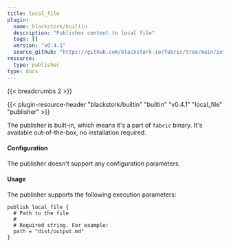 ```yaml
---
title: local_file
plugin:
  name: blackstork/builtin
  description: "Publishes content to local file"
  tags: []
  version: "v0.4.1"
  source_github: "https://github.com/blackstork-io/fabric/tree/main/internal/builtin/"
resource:
  type: publisher
type: docs
---
```


{{< breadcrumbs 2 >}}

{{< plugin-resource-header "blackstork/builtin" "builtin" "v0.4.1" "local_file" "publisher" >}}

The publisher is built-in, which means it's a part of `fabric` binary. It's available out-of-the-box, no installation required.


#### Configuration

The publisher doesn't support any configuration parameters.

#### Usage

The publisher supports the following execution parameters:

```hcl
publish local_file {
  # Path to the file
  #
  # Required string. For example:
  path = "dist/output.md"
}

```

